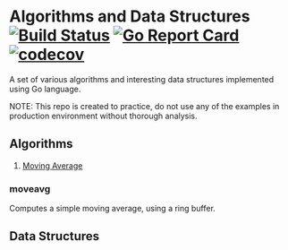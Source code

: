 # Algorithms and Data Structures [![Build Status](https://travis-ci.org/michaljemala/algorithms.svg?branch=master)](https://travis-ci.org/michaljemala/algorithms) [![Go Report Card](https://goreportcard.com/badge/github.com/michaljemala/algorithms)](https://goreportcard.com/report/github.com/michaljemala/algorithms) [![codecov](https://codecov.io/gh/michaljemala/algorithms/branch/master/graph/badge.svg)](https://codecov.io/gh/michaljemala/algorithms)
A set of various algorithms and interesting data structures implemented using Go language.

NOTE: This repo is created to practice, do not use any of the examples in production environment without thorough analysis.

## Algorithms
1. [Moving Average](#moveavg)

### moveavg
Computes a simple moving average, using a ring buffer.

## Data Structures